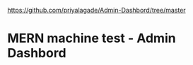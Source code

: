 https://github.com/priyalagade/Admin-Dashbord/tree/master 
<h1>MERN machine test - Admin Dashbord</h1>
